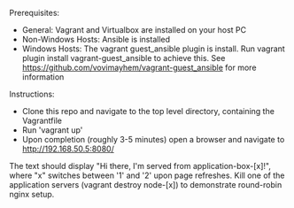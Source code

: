 Prerequisites:
- General: Vagrant and Virtualbox are installed on your host PC
- Non-Windows Hosts: Ansible is installed
- Windows Hosts: The vagrant guest_ansible plugin is install. Run vagrant plugin install vagrant-guest_ansible to achieve this. See https://github.com/vovimayhem/vagrant-guest_ansible for more information 

Instructions:
- Clone this repo and navigate to the top level directory, containing the Vagrantfile
- Run 'vagrant up'
- Upon completion (roughly 3-5 minutes) open a browser and navigate to http://192.168.50.5:8080/

The text should display "Hi there, I'm served from application-box-[x]!", where "x" switches between '1' and '2' upon page refreshes. Kill one of the application servers (vagrant destroy node-[x]) to demonstrate round-robin nginx setup.
